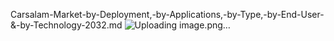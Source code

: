 Carsalam-Market-by-Deployment,-by-Applications,-by-Type,-by-End-User-&-by-Technology-2032.md
![Uploading image.png…]()

